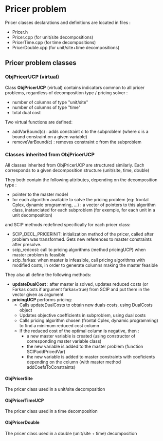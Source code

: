 # Pricer problem

Pricer classes declarations and definitions are located in files :
* Pricer.h
* Pricer.cpp (for unit/site decompositions)
* PricerTime.cpp (for time decompositions)
* PricerDouble.cpp (for unit/site+time decompositions)

## Pricer problem classes

### ObjPricerUCP (virtual)

Class __ObjPricerUCP__ (virtual) contains indicators common to all pricer problems, regardless of decomposition type / pricing solver :

* number of columns of type "unit/site"
* number of columns of type "time"
* total dual cost

Two virtual functions are defined:
* addVarBound(c) : adds constraint c to the subproblem (where c is a bound constraint on a given variable)
* removeVarBound(c) : removes constraint c from the subproblem

### Classes inherited from ObjPricerUCP

 All classes inherited from ObjPricerUCP are structured similarly. Each corresponds to a given decomposition structure (unit/site, time, double)
 
 They both contain the following attributes, depending on the decomposition type : 
 * pointer to the master model
 * for each algorithm available to solve the pricing problem (eg: frontal Cplex, dynamic programming, ...) : a vector of pointers to this algorithm class, instanciated for each subproblem
 (for exemple, for each unit in a unit decomposition)
 
 and SCIP methods redefined specifically for each pricer class:
* SCIP_DECL_PRICERINIT: initialization method of the pricer, called after problem was transformed. Gets new references to master constraints after presolve. 
* scip_redcost: call to pricing algorithms (method pricingUCP) when master problem is feasible
* scip_farkas: when master is infeasible, call pricing algorithms with modified costs, in order to generate columns making the master feasible
 
 
 They also all define the following methods:
 * **updateDualCost** : after master is solved, updates reduced costs (or Farkas costs if argument farkas=true) from SCIP and put them in the vector given as argument
 * **pricingUCP** performs pricing:
    * Calls updateDualCosts to obtain new duals costs, using DualCosts object
    * Updates objective coefficients in subproblem, using dual costs
    * Calls pricing algorithm chosen (frontal Cplex, dynamic programming) to find a minimum reduced cost column
    * If the reduced cost of the optimal column is negative, then :
       * a new master variable is created (using constructor of corresponding master variable class)
       * the new variable is added to the master problem (function SCIPaddPricedVar)
       * the new variable is added to master constraints with coeficients depending on the column (with master method addCoefsToConstraints)
 

#### ObjPricerSite

The pricer class used in a unit/site decomposition

#### ObjPricerTimeUCP

The pricer class used in a time decomposition

#### ObjPricerDouble

The pricer class used in a double (unit/site + time) decomposition




